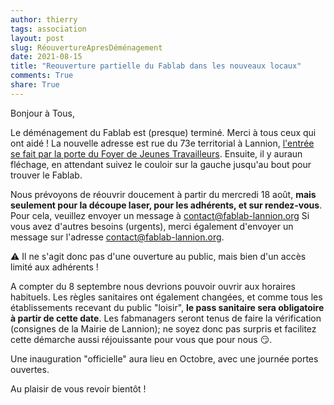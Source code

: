 ```yaml
---
author: thierry
tags: association
layout: post
slug: RéouvertureApresDéménagement
date: 2021-08-15
title: "Reouverture partielle du Fablab dans les nouveaux locaux"
comments: True
share: True
---
```


Bonjour à Tous, 

Le déménagement du Fablab est (presque) terminé. Merci à tous ceux qui ont
aidé ! La nouvelle adresse est rue du 73e territorial à Lannion, [l'entrée
se fait par la porte du Foyer de Jeunes
Travailleurs](http://www.fablab-lannion.org/horaires-et-acces/).
Ensuite, il y auraun fléchage, en attendant suivez le couloir sur la gauche
jusqu'au bout pour trouver le Fablab.

Nous prévoyons de réouvrir doucement à partir du mercredi 18 août, __mais
seulement pour la découpe laser, pour les adhérents, et sur rendez-vous__.
Pour cela, veuillez envoyer un message à
[contact@fablab-lannion.org](mailto:contact@fablab-lannion.org)
Si vous avez d'autres besoins (urgents), merci également d'envoyer un message
sur l'adresse [contact@fablab-lannion.org](mailto:contact@fablab-lannion.org).

⚠️ Il ne s'agit donc pas d'une ouverture au public, mais bien d'un accès
limité aux adhérents !

A compter du 8 septembre nous devrions pouvoir ouvrir aux horaires habituels.
Les règles sanitaires ont également changées, et comme tous les établissements
recevant du public "loisir", __le pass sanitaire sera obligatoire à partir de
cette date__. Les fabmanagers seront tenus de faire la vérification (consignes
de la Mairie de Lannion); ne soyez donc pas surpris et facilitez cette
démarche aussi réjouissante pour vous que pour nous 😏.

Une inauguration "officielle" aura lieu en Octobre, avec une journée portes
ouvertes.

Au plaisir de vous revoir bientôt !